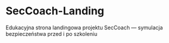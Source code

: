 # SecCoach-Landing
Edukacyjna strona landingowa projektu SecCoach — symulacja bezpieczeństwa przed i po szkoleniu
